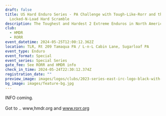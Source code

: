 ```yaml
---
draft: false
title: US Hard Enduro Series - PA Challenge with Tough-Like-Rorr and the
  Locked-N-Load Hard Scramble
description: The Toughest and Hardest 2 Extreme Enduros in North America
club:
  - HMDR
  - RORR
event_datetime: 2024-05-25T12:00:12.362Z
location: TLR, Rt 209 Tamaqua PA / L-n-L Cabin Lane, Sugarloaf PA
event_type: Enduro
event_format: Special
event_series: Special Series
gate_fee: See RORR and HMDR info
check_in_time: 2024-05-24T22:30:12.374Z
registration_date: ""
preview_image: images/logos/clubs/2023-series-east-irc-logo-black-with-color-logos.png
bg_image: images/feature-bg.jpg
---
```

INFO coming.\
\
Got to .. www,hmdr.org  and www.rorr.org